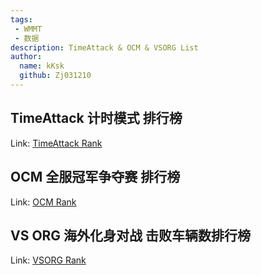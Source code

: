 ```yaml
---
tags: 
 - WMMT
 - 数据
description: TimeAttack & OCM & VSORG List
author:
  name: kKsk
  github: Zj031210
---
```


## TimeAttack 计时模式 排行榜

Link: <a href="https://lowcode.methodot.com/app/shimokitazawa/page-6485dc196fbfd93d5cd41d80" target="_blank">TimeAttack Rank</a>

## OCM 全服冠军争夺赛 排行榜

Link: <a href="https://lowcode.methodot.com/app/shimokitazawa/page-6486f3e06fbfd93d5cd423de" target="_blank">OCM Rank</a>

## VS ORG 海外化身对战 击败车辆数排行榜

Link: <a href="https://lowcode.methodot.com/app/shimokitazawa/page-64e488c56fbfd93d5cd56c3f" target="_blank">VSORG Rank</a>